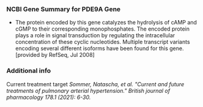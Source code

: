 ### NCBI Gene Summary for PDE9A Gene

[](https://www.ncbi.nlm.nih.gov/gene/5152)

- The protein encoded by this gene catalyzes the hydrolysis of cAMP and cGMP to their corresponding monophosphates. The encoded protein plays a role in signal transduction by regulating the intracellular concentration of these cyclic nucleotides. Multiple transcript variants encoding several different isoforms have been found for this gene. [provided by RefSeq, Jul 2008]

### Additional info
Current treatment target
*Sommer, Natascha, et al. "Current and future treatments of pulmonary arterial hypertension." British journal of pharmacology 178.1 (2021): 6-30.*